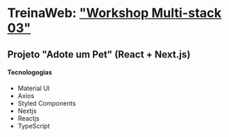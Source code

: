 # TreinaWeb: ["Workshop Multi-stack 03"]()

## Projeto "Adote um Pet" (React + Next.js)

#### Tecnologogias
  - Material UI
  - Axios
  - Styled Components
  - Nextjs
  - Reactjs
  - TypeScript

